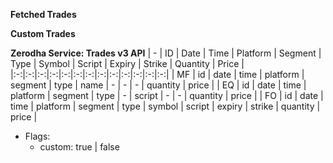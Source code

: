 **Fetched Trades**

**Custom Trades**

**Zerodha Service: Trades v3 API**
| - | ID | Date | Time | Platform | Segment | Type | Symbol | Script | Expiry | Strike | Quantity | Price |
|:-:|:-:|:-:|:-:|:-:|:-:|:-:|:-:|:-:|:-:|:-:|:-:|:-:|
| MF | id | date | time | platform | segment | type | name | - | - | - | quantity | price |
| EQ | id | date | time | platform | segment | type | - | script | - | - | quantity | price |
| FO | id | date | time | platform | segment | type | symbol | script | expiry | strike | quantity | price |

- Flags:
  - custom: true | false
